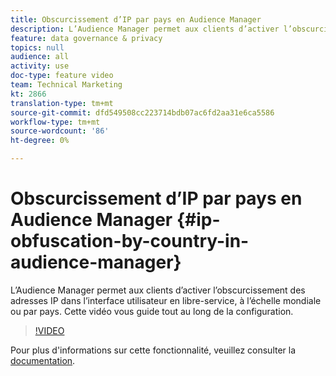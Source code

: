 ```yaml
---
title: Obscurcissement d’IP par pays en Audience Manager
description: L’Audience Manager permet aux clients d’activer l’obscurcissement des adresses IP dans l’interface utilisateur en libre-service, à l’échelle mondiale ou par pays. Cette vidéo vous guide tout au long de la configuration.
feature: data governance & privacy
topics: null
audience: all
activity: use
doc-type: feature video
team: Technical Marketing
kt: 2866
translation-type: tm+mt
source-git-commit: dfd549508cc223714bdb07ac6fd2aa31e6ca5586
workflow-type: tm+mt
source-wordcount: '86'
ht-degree: 0%

---
```



# Obscurcissement d’IP par pays en Audience Manager {#ip-obfuscation-by-country-in-audience-manager}

L’Audience Manager permet aux clients d’activer l’obscurcissement des adresses IP dans l’interface utilisateur en libre-service, à l’échelle mondiale ou par pays. Cette vidéo vous guide tout au long de la configuration.

>[!VIDEO](https://video.tv.adobe.com/v/27218/?quality=9)

Pour plus d&#39;informations sur cette fonctionnalité, veuillez consulter la [documentation](https://experiencecloud.adobe.com/resources/help/en_US/aam/ip-obfuscation.html).
